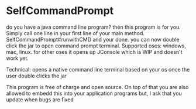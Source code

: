 # SelfCommandPrompt
do you have a java command line program? then this program is for you. Simply call one line in your first line of your main method. SelfCommandPrompt#runwithCMD and your done. you can now double click the jar to open command prompt terminal. Supported oses: windows, mac, linux. for other oses it opens up JConsole which is WIP and doesn't work yet.

Technical:
opens a native command line terminal based on your os once the user double clicks the jar

This program is free of charge and open source. On top of that you are also allowed to embedd this into your application programs but, I ask that you update when bugs are fixed
